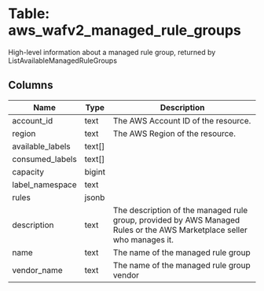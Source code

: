 
# Table: aws_wafv2_managed_rule_groups
High-level information about a managed rule group, returned by ListAvailableManagedRuleGroups
## Columns
| Name        | Type           | Description  |
| ------------- | ------------- | -----  |
|account_id|text|The AWS Account ID of the resource.|
|region|text|The AWS Region of the resource.|
|available_labels|text[]||
|consumed_labels|text[]||
|capacity|bigint||
|label_namespace|text||
|rules|jsonb||
|description|text|The description of the managed rule group, provided by AWS Managed Rules or the AWS Marketplace seller who manages it.|
|name|text|The name of the managed rule group|
|vendor_name|text|The name of the managed rule group vendor|
